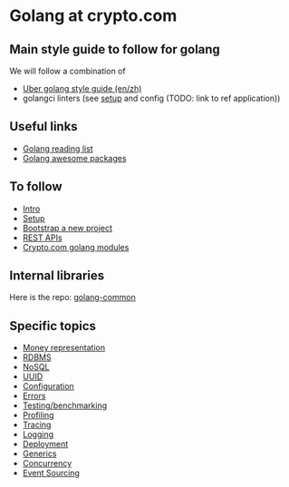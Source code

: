 # Golang at crypto.com

## Main style guide to follow for golang

We will follow a combination of

* [Uber golang style guide (en/zh)](https://github.com/uber-go/guide)
* golangci linters (see [setup](./setup.md) and config (TODO: link to ref application))

## Useful links

* [Golang reading list](https://github.com/enocom/gopher-reading-list)
* [Golang awesome packages](https://github.com/avelino/awesome-go)

## To follow

* [Intro](./intro.md)
* [Setup](./setup.md)
* [Bootstrap a new project](./bootstrap.md)
* [REST APIs](./restapi.md)
* [Crypto.com golang modules](./cro-modules.md)

## Internal libraries

Here is the repo: [golang-common](https://github.com/monacohq/golang-common)

## Specific topics

* [Money representation](./money.md)
* [RDBMS](./rdbms.md)
* [NoSQL](./nosql.md)
* [UUID](./uuid.md)
* [Configuration](./configuration.md)
* [Errors](./errors.md)
* [Testing/benchmarking](./testing-benching.md)
* [Profiling](./profiling.md)
* [Tracing](./tracing.md)
* [Logging](./logging.md)
* [Deployment](./deployment.md)
* [Generics](./generics.md)
* [Concurrency](./concurrency.md)
* [Event Sourcing](./event-sourcing.md)
